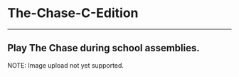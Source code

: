 # The-Chase-C-Edition
---
Play The Chase during school assemblies. 
--
NOTE: Image upload not yet supported.
